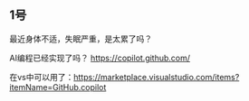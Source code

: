 ## 1号
最近身体不适，失眠严重，是太累了吗？

AI编程已经实现了吗？ https://copilot.github.com/ 

在vs中可以用了：https://marketplace.visualstudio.com/items?itemName=GitHub.copilot
